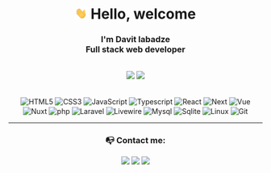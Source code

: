 


<h1 align="center">
<img src="https://raw.githubusercontent.com/ABSphreak/ABSphreak/master/gifs/Hi.gif" width="24px"> Hello, welcome</h1>
<h3 align="center">I'm Davit labadze<br> Full stack web developer</h3>

<div style="display: inline_block"><br>

<div align="center">

<img height="180em" src="https://github-readme-stats.vercel.app/api?username=davitlabadze&show_icons=true&theme=dark"/>
<img height="180em" src="https://github-readme-stats.vercel.app/api/top-langs/?username=davitlabadze&layout=compact&langs_count=7&theme=dark"/> 

</br><img align="center" alt="HTML5" height="30" widht="40" src="https://cdn.jsdelivr.net/gh/devicons/devicon/icons/html5/html5-original.svg">
<img align="center" alt="CSS3" height="30" wight="40" src="https://cdn.jsdelivr.net/gh/devicons/devicon/icons/css3/css3-original.svg">
<img align="center" alt="JavaScript" height="30" wight="40" src="https://cdn.jsdelivr.net/gh/devicons/devicon/icons/javascript/javascript-original.svg"/>
<img align="center" alt="Typescript" height="30" wight="40" src="https://cdn.jsdelivr.net/gh/devicons/devicon/icons/typescript/typescript-original.svg"/>
<img align="center" alt="React" height="30" wight="40" src="https://cdn.jsdelivr.net/gh/devicons/devicon/icons/react/react-original.svg"/>
<img align="center" alt="Next" height="30" wight="40" src="https://cdn.jsdelivr.net/gh/devicons/devicon/icons/nextjs/nextjs-original.svg"/>
<img align="center" alt="Vue" height="30" wight="40" src="https://cdn.jsdelivr.net/gh/devicons/devicon/icons/vuejs/vuejs-original.svg"/>
<img align="center" alt="Nuxt" height="30" wight="40" src="https://cdn.jsdelivr.net/gh/devicons/devicon/icons/nuxtjs/nuxtjs-original.svg"/>
<img align="center" alt="php" height="30" wight="40" src="https://cdn.jsdelivr.net/gh/devicons/devicon/icons/php/php-original.svg"/>
<img align="center" alt="Laravel" height="30" wight="40" src="https://cdn.worldvectorlogo.com/logos/laravel-2.svg"/>
<img align="center" alt="Livewire" height="30" wight="40" src="https://avatars.githubusercontent.com/u/51960834?s=200&v=4"/>
<img align="center" alt="Mysql" height="40" wight="50" src="https://cdn.jsdelivr.net/gh/devicons/devicon/icons/mysql/mysql-original-wordmark.svg"/>
<img align="center" alt="Sqlite" height="40" wight="50" src="https://cdn.jsdelivr.net/gh/devicons/devicon/icons/sqlite/sqlite-original-wordmark.svg"/>
<img align="center" alt="Linux" height="30" wight="40" src="https://cdn.jsdelivr.net/gh/devicons/devicon/icons/linux/linux-original.svg"/>
<img align="center" alt="Git" height="30" wight="40" src="https://cdn.jsdelivr.net/gh/devicons/devicon/icons/git/git-original.svg"/>

</div>
<hr> </hr>
</p>
<h3 align="center">📭 Contact me:</h3>

<p align="center">
<a href="https://www.linkedin.com/in/davit-labadze-03a09678/" target="_blank"><img src="https://img.shields.io/badge/LinkedIn-0077B5?style=for-the-badge&logo=linkedin&logoColor=white"></a> 
<a href ="mailto:labadzedato18@gmail.com" target="_blank"><img src="https://img.shields.io/badge/Gmail-D14836?style=for-the-badge&logo=gmail&logoColor=white"></a>
<a href ="https://twitter.com/David47306139" target="_blank"><img src="https://img.shields.io/badge/Twitter-00acee?style=for-the-badge&logo=twitter&logoColor=white"></a>





<!--
**davitlabadze/davitlabadze** is a ✨ _special_ ✨ repository because its `README.md` (this file) appears on your GitHub profile.

Here are some ideas to get you started:

- 🔭 I’m currently working on ...
- 🌱 I’m currently learning ...
- 👯 I’m looking to collaborate on ...
- 🤔 I’m looking for help with ...
- 💬 Ask me about ...
- 📫 How to reach me: ...
- 😄 Pronouns: ...
- ⚡ Fun fact: ...
-->
